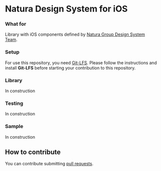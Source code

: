 # Natura Design System for iOS

### What for
Library with iOS components defined by [Natura Group Design System Team](https://zeroheight.com/25ddaa7f8/p/07a27e).

### Setup
For use this repository, you need [Git-LFS](https://git-lfs.github.com/). Please follow the instructions and install **Git-LFS** before starting your contribution to this repository.

### Library
In construction

### Testing
In construction

### Sample
In construction

## How to contribute
You can contribute submitting [pull requests](https://github.com/natura-cosmeticos/natds-ios/pulls).
